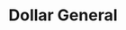 ---
title: "Dollar General"
url: /zebulon/dollar-general-west-gannon-avenue/
shop: variety store
---